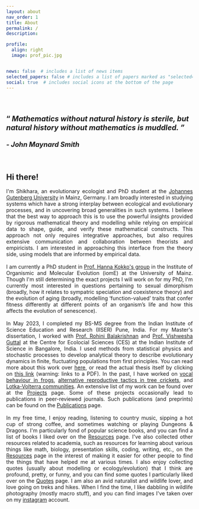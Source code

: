 ```yaml
---
layout: about
nav_order: 1
title: About
permalink: /
description:

profile:
  align: right
  image: prof_pic.jpg


news: false  # includes a list of news items
selected_papers: false # includes a list of papers marked as "selected={true}"
social: true  # includes social icons at the bottom of the page
---
```

<!---
<blockquote>
Mathematics without natural history is sterile, but natural history without mathematics is muddled.
<cite style="text-align: right"> - John Maynard Smith </cite>
</blockquote>
--->

<h1> <span  style="font-size:70%;text-align: justify;width:10%"> <br> &#8220; <i> Mathematics without natural history is sterile, but natural history without mathematics is muddled. &#8221; </i> </span> <br> <cite style="text-align:right-align;font-size: 65%"> <br> - John Maynard Smith </cite> </h1>
<br>
<h2> <b> Hi there! </b> </h2>
<div style="text-align: justify">
I'm Shikhara, an evolutionary ecologist and PhD student at the <a href='https://iome.biologie.uni-mainz.de/'>Johannes Gutenberg University</a> in Mainz, Germany. I am broadly interested in studying systems which have a strong interplay between ecological and evolutionary processes, and in uncovering broad generalities in such systems. I believe that the best way to approach this is to use the powerful insights provided by rigorous mathematical theory and modelling while relying on empirical data to shape, guide, and verify these mathematical constructs. This approach not only requires integrative approaches, but also requires extensive communication and collaboration between theorists and empiricists. I am interested in approaching this interface from the theory side, using models that are informed by empirical data.<br>
<br>
I am currently a PhD student in <a href='https://www.kokkonuts.org/'>Prof. Hanna Kokko's group</a> in the Institute of Organismic and Molecular Evolution (iomE) at the University of Mainz. Though I'm still determining the exact projects I will work on for my PhD, I'm currently most interested in questions pertaining to sexual dimorphism (broadly, how it relates to sympatric speciation and coexistence theory) and the evolution of aging (broadly, modelling ‘function-valued’ traits that confer fitness differently at different points of an organism’s life and how this affects the evolution of senescence).
<br>
<br>
In May 2023, I completed my BS-MS degree from the Indian Institute of Science Education and Research (IISER) Pune, India. For my Master's dissertation, I worked with <a href = 'https://sites.google.com/view/rohinibalakrishnanlab/home'>Prof. Rohini Balakrishnan</a> and <a href='https://teelabiisc.wordpress.com/'>Prof. Vishwesha Guttal</a> at the Centre for Ecolocial Sciences (CES) at the Indian Institute of Science in Bangalore, India. I used methods from statistical physics and stochastic processes to develop analytical theory to describe evolutionary dynamics in finite, fluctuating populations from first principles. You can read more about this work over <a href='projects/MS_thesis'>here</a>, or read the actual thesis itself by clicking on <a href="https://thepandalorian.github.io/assets/pdf/Shikhara_MS_thesis.pdf">this link</a> (warning: links to a PDF). In the past, I have worked on <a href='projects/frog_acoustics'>vocal behaviour in frogs</a>, <a href='projects/oecanthus_ARTs'>alternative reproductive tactics in tree crickets</a>, and <a href='projects/LV_comms'>Lotka-Volterra communities</a>. An extensive list of my work can be found over at the <a href='projects/'>Projects</a> page. Some of these projects occasionally lead to publications in peer-reviewed journals. Such publications (and preprints) can be found on the <a href='publications/'>Publications</a> page.<br>
<br>
In my free time, I enjoy reading, listening to country music, sipping a hot cup of strong coffee, and sometimes watching or playing Dungeons & Dragons. I'm particularly fond of popular science books, and you can find a list of books I liked over on the <a href='resources'>Resources</a> page. I've also collected other resources related to academia, such as resources for learning about various things like math, biology, presentation skills, coding, writing, etc., on the <a href='resources/'>Resources</a> page in the interest of making it easier for other people to find the things that have helped me at various times. I also enjoy collecting quotes (usually about modelling or ecology/evolution) that I think are profound, pretty, or funny, and you can find some quotes I particularly liked over on the <a href='Quotes/'>Quotes</a> page. I am also an avid naturalist and wildlife lover, and love going on treks and hikes. When I find the time, I like dabbling in wildlife photography (mostly macro stuff), and you can find images I've taken over on my <a href = "https://www.instagram.com/shikhara_bhat/?hl=en">instagram</a> account.
</div>
